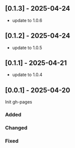 ## [0.1.3] - 2025-04-24

- update to 1.0.6

## [0.1.2] - 2025-04-24

- update to 1.0.5

## [0.1.1] - 2025-04-21

- update to 1.0.4

## [0.0.1] - 2025-04-20

Init gh-pages

### Added

### Changed

### Fixed
